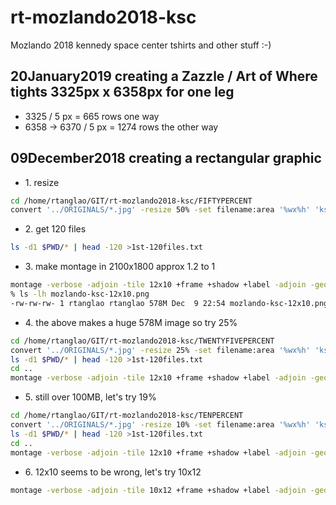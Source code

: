 # rt-mozlando2018-ksc
Mozlando 2018 kennedy space center tshirts and other stuff :-)

## 20January2019 creating a Zazzle / Art of Where tights 3325px x 6358px for one leg

* 3325 / 5 px = 665 rows one way
* 6358 -> 6370 / 5 px = 1274 rows the other way

## 09December2018 creating a rectangular graphic

* 1\. resize

```bash
cd /home/rtanglao/GIT/rt-mozlando2018-ksc/FIFTYPERCENT
convert '../ORIGINALS/*.jpg' -resize 50% -set filename:area '%wx%h' 'ksc-%03d-size-%[filename:area].png' #originals come from flickr set and i deleted the vertical ones !
```

* 2\. get 120 files

```bash
ls -d1 $PWD/* | head -120 >1st-120files.txt
```

* 3\. make montage in 2100x1800 approx 1.2 to 1
```bash
montage -verbose -adjoin -tile 12x10 +frame +shadow +label -adjoin -geometry '2304x1728+0+0<' @FIFTYPERCENT/1st-120files.txt mozlando-ksc-12x10.png
% ls -lh mozlando-ksc-12x10.png
-rw-rw-rw- 1 rtanglao rtanglao 578M Dec  9 22:54 mozlando-ksc-12x10.png
```

* 4\. the above makes a huge 578M image so try 25%

```bash
cd /home/rtanglao/GIT/rt-mozlando2018-ksc/TWENTYFIVEPERCENT
convert '../ORIGINALS/*.jpg' -resize 25% -set filename:area '%wx%h' 'ksc-%03d-size-%[filename:area].png'
ls -d1 $PWD/* | head -120 >1st-120files.txt
cd ..
montage -verbose -adjoin -tile 12x10 +frame +shadow +label -adjoin -geometry '1152x864+0+0<' @TWENTYFIVEPERCENT/1st-120files.txt 25percent-mozlando-ksc-12x10.png
```

* 5\. still over 100MB, let's try 19%

```bash
cd /home/rtanglao/GIT/rt-mozlando2018-ksc/TENPERCENT
convert '../ORIGINALS/*.jpg' -resize 10% -set filename:area '%wx%h' 'ksc-%03d-size-%[filename:area].png'
ls -d1 $PWD/* | head -120 >1st-120files.txt
cd ..
montage -verbose -adjoin -tile 12x10 +frame +shadow +label -adjoin -geometry '461x346+0+0<' @TENPERCENT/1st-120files.txt ten-percent-mozlando-ksc-12x10.png
```

* 6\. 12x10 seems to be wrong, let's try 10x12

```bash
montage -verbose -adjoin -tile 10x12 +frame +shadow +label -adjoin -geometry '461x346+0+0<' @TENPERCENT/1st-120files.txt ten-percent-mozlando-ksc-10x12.png
```

